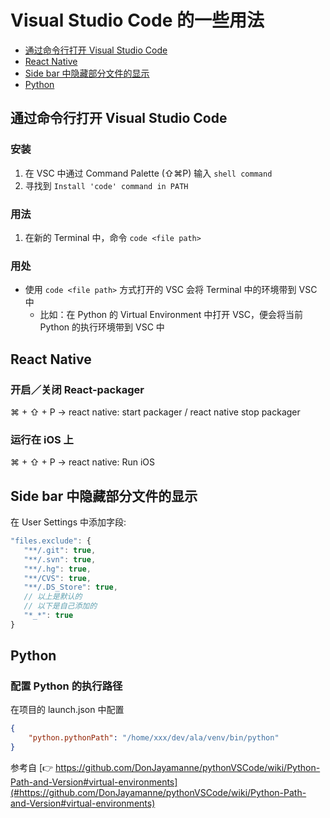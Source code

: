 # Visual Studio Code 的一些用法

- [通过命令行打开 Visual Studio Code](#通过命令行打开-visual-studio-code)
- [React Native](#react-native)
- [Side bar 中隐藏部分文件的显示](#side-bar-中隐藏部分文件的显示)
- [Python](#python)

## 通过命令行打开 Visual Studio Code

### 安装
1. 在 VSC 中通过 Command Palette (⇧⌘P) 输入 `shell command`
2. 寻找到 `Install 'code' command in PATH`

### 用法
1. 在新的 Terminal 中，命令 `code <file path>`

### 用处
- 使用 `code <file path>` 方式打开的 VSC 会将 Terminal 中的环境带到 VSC 中
	- 比如：在 Python 的 Virtual Environment 中打开 VSC，便会将当前 Python 的执行环境带到 VSC 中


## React Native

### 开启／关闭 React-packager

⌘ + ⇧ + P -> react native: start packager / react native stop packager

### 运行在 iOS 上

⌘ + ⇧ + P -> react native: Run iOS


## Side bar 中隐藏部分文件的显示

在 User Settings 中添加字段:

```js
"files.exclude": {
   "**/.git": true,
   "**/.svn": true,
   "**/.hg": true,
   "**/CVS": true,
   "**/.DS_Store": true,
   // 以上是默认的
   // 以下是自己添加的
   "*_*": true
}
```

## Python

### 配置 Python 的执行路径

在项目的 launch.json 中配置

```json
{
    "python.pythonPath": "/home/xxx/dev/ala/venv/bin/python"
}
```

参考自 [👉 https://github.com/DonJayamanne/pythonVSCode/wiki/Python-Path-and-Version#virtual-environments](#https://github.com/DonJayamanne/pythonVSCode/wiki/Python-Path-and-Version#virtual-environments)



